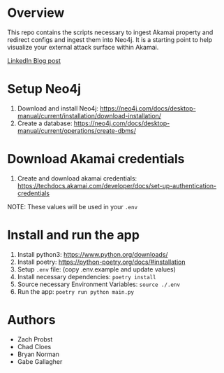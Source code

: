 # Overview
This repo contains the scripts necessary to ingest Akamai property and redirect configs
and ingest them into Neo4j.  It is a starting point to help visualize your external attack surface
within Akamai.

[LinkedIn Blog post](https://www.linkedin.com/pulse/neo4j-akamai-mapping-your-external-attack-surface-chad-cloes/?published=t&trackingId=ucgj3ZLISy6RW78UL0iYxQ%3D%3D)

# Setup Neo4j
1. Download and install Neo4j: https://neo4j.com/docs/desktop-manual/current/installation/download-installation/
1. Create a database: https://neo4j.com/docs/desktop-manual/current/operations/create-dbms/

# Download Akamai credentials
1. Create and download akamai credentials: https://techdocs.akamai.com/developer/docs/set-up-authentication-credentials

NOTE: These values will be used in your `.env` 

# Install and run the app
1. Install python3: https://www.python.org/downloads/ 
1. Install poetry: https://python-poetry.org/docs/#installation 
1. Setup `.env` file: (copy .env.example and update values)
1. Install necessary dependencies: `poetry install`
1. Source necessary Environment Variables: `source ./.env`
1. Run the app: `poetry run python main.py`

# Authors
* Zach Probst
* Chad Cloes
* Bryan Norman
* Gabe Gallagher
